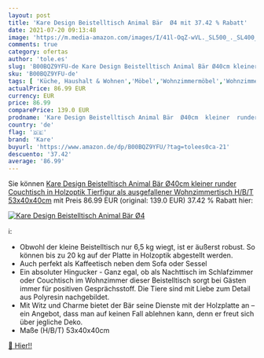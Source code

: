 ```yaml
---
layout: post
title: 'Kare Design Beistelltisch Animal Bär  Ø4 mit 37.42 % Rabatt'
date: 2021-07-20 09:13:48
image: 'https://m.media-amazon.com/images/I/41l-OqZ-wVL._SL500_._SL400_.jpg'
comments: true
category: ofertas
author: 'tole.es'
slug: 'B00BQZ9YFU-de Kare Design Beistelltisch Animal Bär Ø40cm kleiner runder...'
sku: 'B00BQZ9YFU-de'
tags: [ 'Küche, Haushalt & Wohnen','Möbel','Wohnzimmermöbel','Wohnzimmertische','kare', ]
actualPrice: 86.99 EUR
currency: EUR
price: 86.99
comparePrice: 139.0 EUR
prodname: 'Kare Design Beistelltisch Animal Bär  Ø40cm  kleiner  runder Couchtisch in Holzoptik  Tierfigur als ausgefallener Wohnzimmertisch  H/B/T  53x40x40cm'
country: 'de'
flag: '🇩🇪'
brand: 'Kare'
buyurl: 'https://www.amazon.de/dp/B00BQZ9YFU/?tag=tolees0ca-21'
descuento: '37.42'
average: '86.99'
---
```


Sie können [Kare Design Beistelltisch Animal Bär  Ø40cm  kleiner  runder Couchtisch in Holzoptik  Tierfigur als ausgefallener Wohnzimmertisch  H/B/T  53x40x40cm](https://www.amazon.de/dp/B00BQZ9YFU/?tag=tolees0ca-21) mit Preis 86.99 EUR (original: 139.0 EUR) 37.42 % Rabatt hier:

[![Kare Design Beistelltisch Animal Bär  Ø4](https://m.media-amazon.com/images/I/41l-OqZ-wVL._SL500_._SL400_.jpg)](https://www.amazon.de/dp/B00BQZ9YFU/?tag=tolees0ca-21)

ℹ️:

- Obwohl der kleine Beistelltisch nur 6,5 kg wiegt, ist er äußerst robust. So können bis zu 20 kg auf der Platte in Holzoptik abgestellt werden.
- Auch perfekt als Kaffeetisch neben dem Sofa oder Sessel
- Ein absoluter Hingucker - Ganz egal, ob als Nachttisch im Schlafzimmer oder Couchtisch im Wohnzimmer dieser Beistelltisch sorgt bei Gästen immer für positiven Gesprächsstoff. Die Tiere sind mit Liebe zum Detail aus Polyresin nachgebildet.
- Mit Witz und Charme bietet der Bär seine Dienste mit der Holzplatte an – ein Angebot, dass man auf keinen Fall ablehnen kann, denn er freut sich über jegliche Deko.
- Maße (H/B/T) 53x40x40cm

[🛒 Hier!!](https://www.amazon.de/dp/B00BQZ9YFU/?tag=tolees0ca-21)
